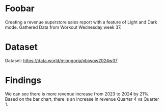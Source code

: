 # Foobar

Creating a revenue superstore sales report with a feature of Light and Dark mode. Gathered Data from Workout Wednesday week 37.

# Dataset
Dataset: https://data.world/mlongoria/pbiwow2024w37

# Findings
We can see there is more revenue increase from 2023 to 2024 by 21%. Based on the bar chart, there is an increase in revenue Quarter 4 vs Quarter 1. 
